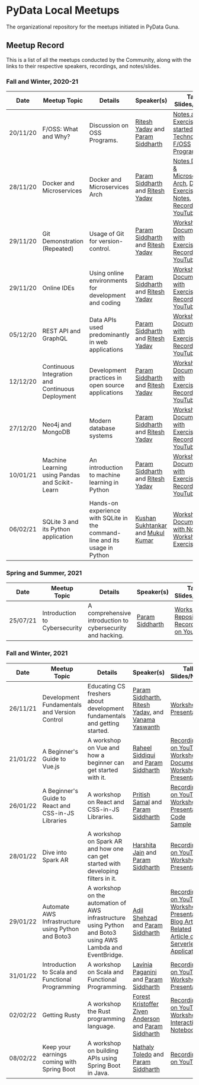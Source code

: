 
# PyData Local Meetups

The organizational repository for the meetups initiated in PyData Guna.

## Meetup Record

This is a list of all the meetups conducted by the Community, along with the links to their respective speakers, recordings, and notes/slides.

### Fall and Winter, 2020-21

| Date       | Meetup Topic 	          | Details                                       | Speaker(s) | Talk Slides/Notes                                            |
| ---------- | -------------------------|-----------------------------------------------| ---------- | -------------------------------------------------------------|
| 20/11/20   | F/OSS: What and Why?      | Discussion on OSS Programs.                   | [Ritesh Yadav](https://github.com/DARK-art108) and [Param Siddharth](https://www.paramsid.com)  | [Notes and an Exercise](./docs/1.git_cmds.md), [Get started with Technologies](https://whimsical.com/open-source-programs-5m2toYdx5MszzVrzQxFmtf), [F/OSS Programs](https://whimsical.com/f-oss-programs-RuQEuUAcB2wJMMGwsrCMk6)|
| 28/11/20   | Docker and Microservices | Docker and Microservices Arch | [Param Siddharth](https://www.paramsid.com) and [Ritesh Yadav](https://github.com/DARK-art108)|[Notes Docker & Microservices Arch](https://github.com/PyData-Guna/Docker-and-MicroServices), [Docker Exercises and Notes](./docs/2.docker-exercises.md), [Recording on YouTube](https://youtu.be/gT9VahFQw-M) |
| 29/11/20   | Git Demonstration (Repeated) | Usage of Git for version-control. | [Param Siddharth](https://www.paramsid.com) and [Ritesh Yadav](https://github.com/DARK-art108)|[Workshop Document with Exercises](./docs/1.git_cmds.md), [Recording on YouTube](https://youtu.be/ViNsy6VuDWQ) |
| 29/11/20   | Online IDEs | Using online environments for development and coding | [Param Siddharth](https://www.paramsid.com) and [Ritesh Yadav](https://github.com/DARK-art108)|[Workshop Document with Exercises](./docs/3.online_ides.md), [Recording on YouTube](https://youtu.be/VbLxMJoDP_U) |
| 05/12/20   | REST API and GraphQL | Data APIs used predominantly in web applications | [Param Siddharth](https://www.paramsid.com) and [Ritesh Yadav](https://github.com/DARK-art108)|[Workshop Document with Exercises](./docs/4.rest-api-graphql-wshp.md), [Recording on YouTube](https://youtu.be/MO4LqXv9pDk) |
| 12/12/20   | Continuous Integration and Continuous Deployment | Development practices in open source applications | [Param Siddharth](https://www.paramsid.com) and [Ritesh Yadav](https://github.com/DARK-art108)|[Workshop Document with Exercises](./docs/5.ci-cd-workshop.md), [Recording on YouTube](https://youtu.be/SJYAJhwb6c4) |
| 27/12/20   | Neo4j and MongoDB | Modern database systems | [Param Siddharth](https://www.paramsid.com) and [Ritesh Yadav](https://github.com/DARK-art108)| [Workshop Document with Exercises](./docs/6.neo4j-mongodb.md), [Recording on YouTube](https://youtu.be/_XT9jIhDSbM) |
| 10/01/21   | Machine Learning using Pandas and Scikit-Learn | An introduction to machine learning in Python | [Param Siddharth](https://www.paramsid.com) and [Ritesh Yadav](https://github.com/DARK-art108)| [Workshop Document with Exercises](7.ml-pandas-sklearn.md), [Recording on YouTube](https://youtu.be/FzvM9nYZmf0) |
| 06/02/21   | SQLite 3 and its Python application | Hands-on experience with SQLite in the command-line and its usage in Python | [Kushan Sukhtankar](https://github.com/kushansuk2) and [Mukul Kumar](https://github.com/Clash-ion)| [Workshop Document with Notes](https://github.com/kushansuk2/sqlite3/blob/main/README.md), [Workshop Exercises](https://github.com/kushansuk2/sqlite3/blob/main/SQLite-Excercise.md) |

### Spring and Summer, 2021

| Date       | Meetup Topic 	          | Details                                       | Speaker(s) | Talk Slides/Notes                                            |
| ---------- | -------------------------|-----------------------------------------------| ---------- | -------------------------------------------------------------|
| 25/07/21   | Introduction to Cybersecurity | A comprehensive introduction to cybersecurity and hacking. | [Param Siddharth](https://www.paramsid.com) | [Workshop Repository](https://github.com/paramsiddharth/cybersec-workshop), [Recording on YouTube](https://youtu.be/-w6PZv5TZ3U) |

### Fall and Winter, 2021

| Date       | Meetup Topic 	          | Details                                       | Speaker(s) | Talk Slides/Notes                                            |
| ---------- | -------------------------|-----------------------------------------------| ---------- | -------------------------------------------------------------|
| 26/11/21   | Development Fundamentals and Version Control | Educating CS freshers about development fundamentals and getting started. | [Param Siddharth](https://www.paramsid.com), [Ritesh Yadav](https://github.com/DARK-art108), and [Vanama Yaswanth](https://github.com/vanamayaswanth) | [Workshop Presentation](https://github.com/PyData-Guna/Pydata-Local-Meetups/releases/download/dev-funda/Dev.Funda.Friday.pdf) |
| 21/01/22   | A Beginner's Guide to Vue.js | A workshop on Vue and how a beginner can get started with it. | [Raheel Siddiqui](https://raheelsiddiqui.com/) and [Param Siddharth](https://www.paramsid.com) | [Recording on YouTube](https://youtu.be/Q0ArusXEA6A), [Workshop Document](./docs/8.vue-workshop.md), [Workshop Presentation](https://github.com/PyData-Guna/Pydata-Local-Meetups/releases/download/vue-raheel/Beginner.s.Guide.to.Vue.js.pdf) |
| 26/01/22   | A Beginner's Guide to React and CSS-in-JS Libraries | A workshop on React and CSS-in-JS Libraries. | [Pritish Samal](http://pritishsamal.tech/) and [Param Siddharth](https://www.paramsid.com) | [Recording on YouTube](https://youtu.be/QpEh1E5vdW4), [Workshop Presentation](https://www.canva.com/design/DAE2VDZ65bg/8kMgM8TR4SOSCuuOtZewkg/view), [Code Sample](https://codesandbox.io/s/react-workshop-juet-8zxh8) |
| 28/01/22   | Dive into Spark AR  | A workshop on Spark AR and how one can get started with developing filters in it. | [Harshita Jain](https://github.com/harshitajain165) and [Param Siddharth](https://www.paramsid.com) | [Recording on YouTube](https://youtu.be/usmH4FRdnmI), [Workshop Presentation](https://www.canva.com/design/DAE2erU-aJQ/l52kFKRGQ1LjLx20ALwlrg/view?utm_content=DAE2erU-aJQ&utm_campaign=designshare&utm_medium=link&utm_source=publishsharelink) |
| 29/01/22   | Automate AWS Infrastructure using Python and Boto3 | A workshop on the automation of AWS infrastructure using Python and Boto3 using AWS Lambda and EventBridge. | [Adil Shehzad](https://github.com/adilshehzad786) and [Param Siddharth](https://www.paramsid.com) | [Recording on YouTube](https://youtu.be/vn7oFLQODzU), [Workshop Presentation](https://www.canva.com/design/DAE2Rjmgq64/RvOpAymFGU92dfNedh7CwA/view?utm_content=DAE2Rjmgq64&utm_campaign=designshare&utm_medium=link&utm_source=sharebutton), [Blog Article](https://link.medium.com/UvBsqnZudnb), [Related Article on Serverless Applications](https://link.medium.com/icnLkE0udnb) |
| 31/01/22   | Introduction to Scala and Functional Programming | A workshop on Scala and Functional Programming. | [Lavínia Paganini](https://github.com/lfp2) and [Param Siddharth](https://www.paramsid.com) | [Recording on YouTube](https://youtu.be/utXaCHlL7sE), [Workshop Presentation](https://github.com/PyData-Guna/Pydata-Local-Meetups/releases/download/scala-lav%C3%ADnia/Introduction_to_Scala.pdf) |
| 02/02/22   | Getting Rusty | A workshop the Rust programming language. | [Forest Kristoffer Ziven Anderson](https://forest-anderson.ca/) and [Param Siddharth](https://www.paramsid.com) | [Recording on YouTube](https://youtu.be/WdGyHzwXJ80), [Workshop Interactive Notebook](https://freckle-seahorse-b03.notion.site/Getting-Rusty-2763c622d9914410b6773ddf684f0073) |
| 08/02/22   | Keep your earnings coming with Spring Boot | A workshop on building APIs using Spring Boot in Java. | [Nathaly Toledo](https://github.com/ahn-nath) and [Param Siddharth](https://www.paramsid.com) | [Recording on YouTube](https://youtu.be/eNVCuOaeeBQ) |
